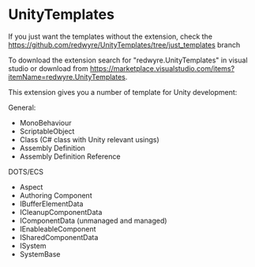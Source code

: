 # UnityTemplates

If you just want the templates without the extension, check the https://github.com/redwyre/UnityTemplates/tree/just_templates branch

To download the extension search for "redwyre.UnityTemplates" in visual studio or download from https://marketplace.visualstudio.com/items?itemName=redwyre.UnityTemplates.

This extension gives you a number of template for Unity development:

General:
* MonoBehaviour
* ScriptableObject
* Class (C# class with Unity relevant usings)
* Assembly Definition
* Assembly Definition Reference

DOTS/ECS
* Aspect
* Authoring Component
* IBufferElementData
* ICleanupComponentData
* IComponentData (unmanaged and managed)
* IEnableableComponent
* ISharedComponentData
* ISystem
* SystemBase
